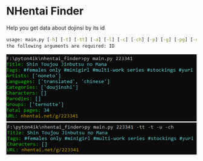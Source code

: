 # NHentai Finder

Help you get data about dojinsi by its id

```cmd
usage: main.py [-h] [-t] [-tt] [-a] [-l] [-c] [-ch] [-p] [-g] [-pg] [-u] ID
the following arguments are required: ID
```

![Example 1](./example1.png)
![Example 2](./example2.png)